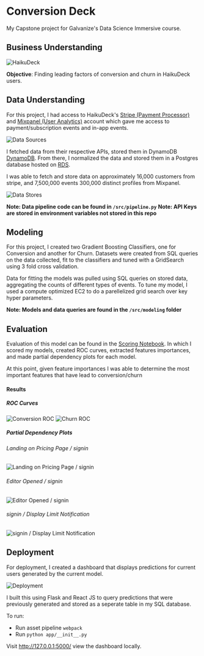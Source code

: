 # Conversion Deck

My Capstone project for Galvanize's Data Science Immersive course.

## Business Understanding
![HaikuDeck](notebooks/img/haikudeck.png)

**Objective**: Finding leading factors of conversion and churn in HaikuDeck users.

## Data Understanding

For this project, I had access to HaikuDeck's [Stripe (Payment Processor)](http://stripe.com) and [Mixpanel (User Analytics)](http://mixpanel.com) account which gave me access to payment/subscription events and in-app events.

![Data Sources](notebooks/img/datasources.png)

I fetched data from their respective APIs, stored them in DynamoDB [DynamoDB](https://aws.amazon.com/dynamodb/). From there, I normalized the data and stored them in a Postgres database hosted on [RDS](https://aws.amazon.com/rds/).

I was able to fetch and store data on approximately 16,000 customers from stripe, and 7,500,000 events 300,000 distinct profiles from Mixpanel.

![Data Stores](notebooks/img/datastores.png)

**Note: Data pipeline code can be found in `/src/pipeline.py`**
**Note: API Keys are stored in environment variables not stored in this repo**

## Modeling

For this project, I created two Gradient Boosting Classifiers, one for Conversion and another for Churn. Datasets were created from SQL queries on the data collected, fit to the classifiers and tuned with a GridSearch using 3 fold cross validation.

Data for fitting the models was pulled using SQL queries on stored data, aggregating the counts of different types of events. To tune my model, I used a compute optimized EC2 to do a parellelized grid search over key hyper parameters.

**Note: Models and data queries are found in the `/src/modeling` folder**


## Evaluation
Evaluation of this model can be found in the [Scoring Notebook](./notebooks/Scoring.ipynb). In which I scored my models, created ROC curves, extracted features importances, and made partial dependency plots for each model.

At this point, given feature importances I was able to determine the most important features that have lead to conversion/churn

#### Results

##### ROC Curves

![Conversion ROC](./notebooks/img/conversion_roc_curve.png)
![Churn ROC](./notebooks/img/churn_roc_curve.png)

##### Partial Dependency Plots

###### Landing on Pricing Page / signin
![Landing on Pricing Page / signin](notebooks/img/conversion_ppd_pricing_to_sigin.png)

###### Editor Opened / signin
![Editor Opened / signin](notebooks/img/conversion_ppd_sigin_to_editor.png)

###### signin / Display Limit Notification
![signin / Display Limit Notification](notebooks/img/conversion_ppd_signin_to_limit.png)

## Deployment
For deployment, I created a dashboard that displays predictions for current users generated by the current model.

![Deployment](notebooks/img/deployment.png)

I built this using Flask and React JS to query predictions that were previously generated and stored as a seperate table in my SQL database.

To run:

* Run asset pipeline `webpack`
* Run `python app/__init__.py`

Visit http://127.0.0.1:5000/ view the dashboard locally.
